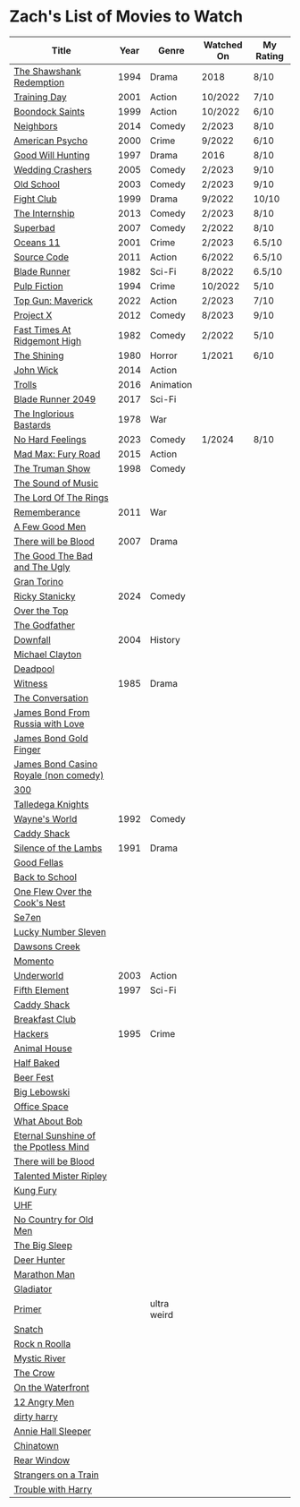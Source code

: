 # Zach's List of Movies to Watch

| Title | Year | Genre | Watched On | My Rating |
| ----- | ---- | ----- | ---------- | --------- |
| [The Shawshank Redemption](https://www.imdb.com/title/tt0111161/) | 1994 | Drama | 2018 | 8/10 |
| [Training Day](https://www.imdb.com/title/tt0139654/) | 2001 | Action | 10/2022 | 7/10 |
| [Boondock Saints](https://www.imdb.com/title/tt0144117) | 1999 | Action | 10/2022 | 6/10 | 
| [Neighbors](https://www.imdb.com/title/tt2004420) | 2014 | Comedy | 2/2023 | 8/10 |
| [American Psycho](https://www.imdb.com/title/tt0144084) | 2000 | Crime | 9/2022 | 6/10 |
| [Good Will Hunting](https://www.imdb.com/title/tt0119217) | 1997 | Drama | 2016 | 8/10 |
| [Wedding Crashers](https://www.imdb.com/title/tt0396269) | 2005 | Comedy | 2/2023 | 9/10 |
| [Old School](https://www.imdb.com/title/tt0302886) | 2003 | Comedy | 2/2023 | 9/10 |
| [Fight Club](https://www.imdb.com/title/tt0137523) | 1999 | Drama | 9/2022 | 10/10 |
| [The Internship](https://www.imdb.com/title/tt2234155) | 2013 | Comedy | 2/2023 | 8/10 |
| [Superbad](https://www.imdb.com/title/tt0829482) | 2007 | Comedy | 2/2022 | 8/10 |
| [Oceans 11](https://www.imdb.com/title/tt0240772) | 2001 | Crime | 2/2023 | 6.5/10 |
| [Source Code](https://www.imdb.com/title/tt0945513) | 2011 | Action | 6/2022 | 6.5/10 |
| [Blade Runner](https://www.imdb.com/title/tt0083658) | 1982 | Sci-Fi | 8/2022 | 6.5/10 |
| [Pulp Fiction](https://www.imdb.com/title/tt0110912) | 1994 | Crime | 10/2022 | 5/10 |
| [Top Gun: Maverick](https://www.imdb.com/title/tt1745960) | 2022 | Action | 2/2023 | 7/10 |
| [Project X](https://www.imdb.com/title/tt1636826) | 2012 | Comedy | 8/2023 | 9/10 | 
| [Fast Times At Ridgemont High](https://www.imdb.com/title/tt0083929) | 1982 | Comedy | 2/2022 | 5/10 |
| [The Shining](https://www.imdb.com/title/tt0081505) | 1980 | Horror | 1/2021 | 6/10 |
| [John Wick](https://www.imdb.com/title/tt2911666) | 2014 | Action |
| [Trolls](https://www.imdb.com/title/tt1679335) | 2016 | Animation | 
| [Blade Runner 2049](https://www.imdb.com/title/tt1856101) | 2017 | Sci-Fi |
| [The Inglorious Bastards](https://www.imdb.com/title/tt0076584) | 1978 | War |
| [No Hard Feelings](https://www.imdb.com/title/tt15671028/) | 2023 | Comedy | 1/2024 | 8/10 |
| [Mad Max: Fury Road](https://www.imdb.com/title/tt1392190/) | 2015 | Action | 
| [The Truman Show](https://www.imdb.com/title/tt0120382/) | 1998 | Comedy |
| [The Sound of Music]() | 
| [The Lord Of The Rings]() | 
| [Rememberance](https://www.imdb.com/title/tt1728620/) | 2011 | War |
| [A Few Good Men]() | 
| [There will be Blood](https://www.imdb.com/title/tt0469494/) | 2007 | Drama |
| [The Good The Bad and The Ugly]() | 
| [Gran Torino]() | 
| [Ricky Stanicky](https://www.imdb.com/title/tt1660648/) | 2024 | Comedy |
| [Over the Top]() | 
| [The Godfather]() | 
| [Downfall](https://www.imdb.com/title/tt0363163/) | 2004 | History | 
| [Michael Clayton]() | 
| [Deadpool]() |
| [Witness](https://www.imdb.com/title/tt0090329/) | 1985 | Drama |
| [The Conversation]() | 
| [James Bond From Russia with Love]() | 
| [James Bond Gold Finger]() | 
| [James Bond Casino Royale (non comedy)]() | 
| [300]() | 
| [Talledega Knights]() |
| [Wayne's World](https://www.imdb.com/title/tt0105793/) | 1992 | Comedy |
| [Caddy Shack]() |
| [Silence of the Lambs](https://www.imdb.com/title/tt0102926/) | 1991 | Drama | 
| [Good Fellas]() | 
| [Back to School]() | 
| [One Flew Over the Cook's Nest]() | 
| [Se7en]() | 
| [Lucky Number Sleven]() | 
| [Dawsons Creek]() | 
| [Momento]() | 
| [Underworld](https://www.imdb.com/title/tt0320691/]) | 2003 | Action |
| [Fifth Element](https://www.imdb.com/title/tt0119116/) | 1997 | Sci-Fi |
| [Caddy Shack]() | 
| [Breakfast Club]() | 
| [Hackers](https://www.imdb.com/title/tt0113243) | 1995 | Crime |
| [Animal House]() | 
| [Half Baked]() | 
| [Beer Fest]() | 
| [Big Lebowski]() | 
| [Office Space]() | 
| [What About Bob]() | 
| [Eternal Sunshine of the Ppotless Mind]() | 
| [There will be Blood]() | 
| [Talented Mister Ripley]() | 
| [Kung Fury]() | 
| [UHF]() | 
| [No Country for Old Men]() | 
| [The Big Sleep]() | 
| [Deer Hunter]() | 
| [Marathon Man]() | 
| [Gladiator]() | 
| [Primer]() | | ultra weird
| [Snatch]() | 
| [Rock n Roolla]() | 
| [Mystic River]() | 
| [The Crow]() | 
| [On the Waterfront]() | 
| [12 Angry Men]() | 
| [dirty harry]() | 
| [Annie Hall Sleeper]() | 
| [Chinatown]() | 
| [Rear Window]() | 
| [Strangers on a Train]() | 
| [Trouble with Harry]() | 
